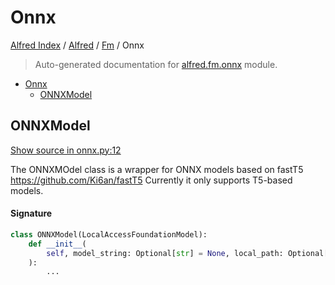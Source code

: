 # Onnx

[Alfred Index](../../README.md#alfred-index) /
[Alfred](../index.md#alfred) /
[Fm](./index.md#fm) /
Onnx

> Auto-generated documentation for [alfred.fm.onnx](../../../alfred/fm/onnx.py) module.

- [Onnx](#onnx)
  - [ONNXModel](#onnxmodel)

## ONNXModel

[Show source in onnx.py:12](../../../alfred/fm/onnx.py#L12)

The ONNXMOdel class is a wrapper for ONNX models based on fastT5
https://github.com/Ki6an/fastT5
Currently it only supports T5-based models.

#### Signature

```python
class ONNXModel(LocalAccessFoundationModel):
    def __init__(
        self, model_string: Optional[str] = None, local_path: Optional[str] = None
    ):
        ...
```


